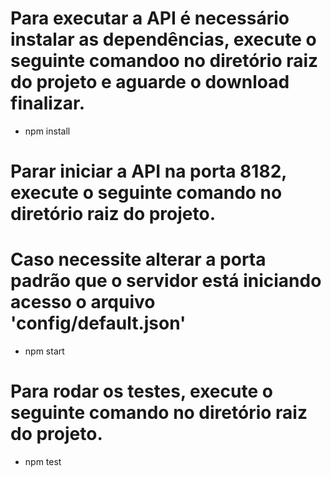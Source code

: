 # Para executar a API é necessário instalar as dependências, execute o seguinte comandoo no diretório raiz do projeto e aguarde o download finalizar.
* npm install

# Parar iniciar a API na porta 8182, execute o seguinte comando no diretório raiz do projeto.
# Caso necessite alterar a porta padrão que o servidor está iniciando acesso o arquivo 'config/default.json'
* npm start

# Para rodar os testes, execute o seguinte comando no diretório raiz do projeto.
* npm test